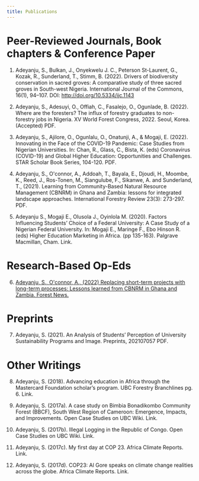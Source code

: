 ```yaml
---
title: Publications
---                     
```

  
# Peer-Reviewed Journals, Book chapters & Conference Paper


1. Adeyanju, S., Bulkan, J., Onyekwelu J. C., Peterson St-Laurent, G., Kozak, R., Sunderland, T., Stimm, B. (2022). Drivers of biodiversity conservation in sacred groves: A comparative study of three sacred groves in South-west Nigeria. International Journal of the Commons, 16(1), 94–107. DOI: http://doi.org/10.5334/ijc.1143


2. Adeyanju, S., Adesuyi, O., Offiah, C., Fasalejo, O., Ogunlade, B. (2022). Where are the foresters? The influx of forestry graduates to non-forestry jobs in Nigeria. XV World Forest Congress, 2022. Seoul, Korea. (Accepted) PDF.

  3. Adeyanju, S., Ajilore, O., Ogunlalu, O., Onatunji, A., & Mogaji, E. (2022). Innovating in the Face of the COVID-19 Pandemic: Case Studies from Nigerian Universities. In: Chan, R., Glass, C., Bista, K. (eds) Coronavirus (COVID-19) and Global Higher Education: Opportunities and Challenges. STAR Scholar Book Series, 104-120. PDF.
  
4. Adeyanju, S., O'connor, A., Addoah, T., Bayala, E., Djoudi, H., Moombe, K., Reed, J., Ros-Tonen, M., Siangulube, F., Sikanwe, A. and Sunderland, T., (2021). Learning from Community-Based Natural Resource Management (CBNRM) in Ghana and Zambia: lessons for integrated landscape approaches. International Forestry Review 23(3): 273-297. PDF.
  
5. Adeyanju S., Mogaji E., Olusola J., Oyinlola M. (2020). Factors Influencing Students’ Choice of a Federal University: A Case Study of a Nigerian Federal University. In: Mogaji E., Maringe F., Ebo Hinson R. (eds) Higher Education Marketing in Africa. (pp 135-163). Palgrave Macmillan, Cham. Link.
  
# Research-Based Op-Eds
  
6. <a href="https://forestsnews.cifor.org/76005/replacing-short-term-projects-with-long-term-processes?fnl=" target="_blank">Adeyanju, S., O'connor, A., (2022) Replacing short-term projects with long-term processes: Lessons learned from CBNRM in Ghana and Zambia. Forest News.</a>
  
# Preprints
7. Adeyanju, S. (2021). An Analysis of Students’ Perception of University Sustainability Programs and Image. Preprints, 202107057 PDF.
  
# Other Writings
8. Adeyanju, S. (2018). Advancing education in Africa through the Mastercard Foundation scholar’s program. UBC Forestry Branchlines pg. 6. Link.
  
9. Adeyanju, S. (2017a). A case study on Bimbia Bonadikombo Community Forest (BBCF), South West Region of Cameroon: Emergence, Impacts, and Improvements. Open Case Studies on UBC Wiki. Link.
  
10. Adeyanju, S. (2017b). Illegal Logging in the Republic of Congo. Open Case Studies on UBC Wiki. Link.
  
11. Adeyanju, S. (2017c). My first day at COP 23. Africa Climate Reports. Link.
  
12. Adeyanju, S. (2017d). COP23: Al Gore speaks on climate change realities across the globe. Africa Climate Reports. Link.
